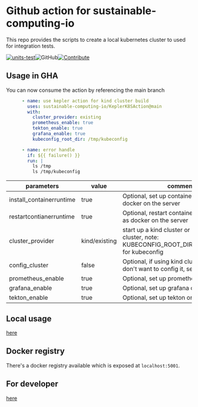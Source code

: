 # Github action for sustainable-computing-io

This repo provides the scripts to create a local kubernetes cluster to used for integration tests.

[![units-test](https://github.com/sustainable-computing-io/KeplerK8SAction/actions/workflows/test.yml/badge.svg)](https://github.com/sustainable-computing-io/KeplerK8SAction/actions/workflows/test.yml)![GitHub](https://img.shields.io/github/license/sustainable-computing-io/kepler-action)[![Contribute](https://img.shields.io/static/v1?label=Contributing&message=guide&color=blue)](https://github.com/sustainable-computing-io/kepler-action/blob/main/developer.md) 

## Usage in GHA

You can now consume the action by referencing the main branch

```yaml
      - name: use kepler action for kind cluster build
        uses: sustainable-computing-io/KeplerK8SAction@main
        with:
          cluster_provider: existing
          prometheus_enable: true
          tekton_enable: true
          grafana_enable: true
          kubeconfig_root_dir: /tmp/kubeconfig

      - name: error handle
        if: ${{ failure() }}
        run: |
          ls /tmp
          ls /tmp/kubeconfig
```

| parameters | value | comments |
|-------------|---------------|------------|
| install_containerruntime | true | Optional, set up container runtime as docker on the server |
| restartcontianerruntime | true | Optional, restart container runtime service as docker on the server |
| cluster_provider    | kind/existing         | start up a kind cluster or using existing cluster, note: KUBECONFIG_ROOT_DIR=/tmp/kubeconfig for kubeconfig     |
| config_cluster | false | Optional, if using kind cluster, and you don't want to config it, set it to false |
| prometheus_enable   | true         | Optional, set up prometheus on the cluster    |
| grafana_enable      | true         | Optional, set up grafana on the cluster       |
| tekton_enable       | true         | Optional, set up tekton on the cluster        |

## Local usage
[here](https://github.com/sustainable-computing-io/local-dev-cluster)

## Docker registry
There's a docker registry available which is exposed at `localhost:5001`.

## For developer
[here](./developer.md)